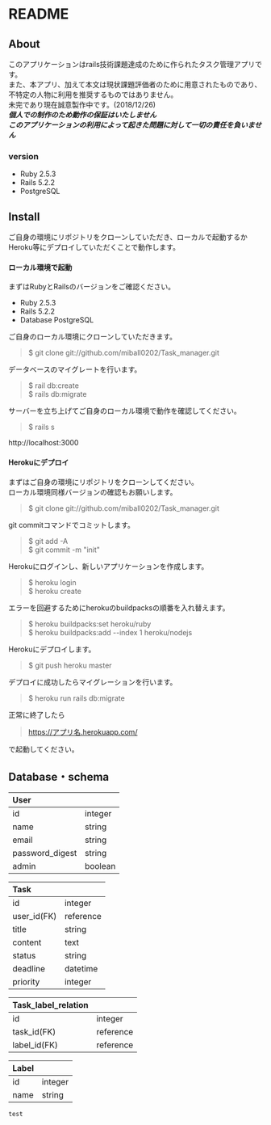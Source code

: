 # README

## About
このアプリケーションはrails技術課題達成のために作られたタスク管理アプリです。  
また、本アプリ、加えて本文は現状課題評価者のために用意されたものであり、不特定の人物に利用を推奨するものではありません。  
未完であり現在誠意製作中です。(2018/12/26)  
***個人での制作のため動作の保証はいたしません***  
***このアプリケーションの利用によって起きた問題に対して一切の責任を負いません***  

### version
* Ruby 2.5.3
* Rails 5.2.2
* PostgreSQL

## Install
ご自身の環境にリポジトリをクローンしていただき、ローカルで起動するかHeroku等にデプロイしていただくことで動作します。

#### ローカル環境で起動
まずはRubyとRailsのバージョンをご確認ください。
* Ruby 2.5.3
* Rails 5.2.2
* Database PostgreSQL


ご自身のローカル環境にクローンしていただきます。
>$ git clone git://github.com/miball0202/Task_manager.git

データベースのマイグレートを行います。
>$ rail db:create  
>$ rails db:migrate  

サーバーを立ち上げてご自身のローカル環境で動作を確認してください。
>$ rails s

http://localhost:3000


#### Herokuにデプロイ

まずはご自身の環境にリポジトリをクローンしてください。  
ローカル環境同様バージョンの確認もお願いします。


>$ git clone git://github.com/miball0202/Task_manager.git

git commitコマンドでコミットします。
>$ git add -A  
>$ git commit -m "init"


Herokuにログインし、新しいアプリケーションを作成します。
>$ heroku login  
>$ heroku create

エラーを回避するためにherokuのbuildpacksの順番を入れ替えます。
>$ heroku buildpacks:set heroku/ruby  
>$ heroku buildpacks:add --index 1 heroku/nodejs

Herokuにデプロイします。
>$ git push heroku master

デプロイに成功したらマイグレーションを行います。
>$ heroku run rails db:migrate

正常に終了したら  

>https://アプリ名.herokuapp.com/

で起動してください。

## Database・schema  


| User           |        |
|:---------------|:-------|
| id             | integer|
| name           | string |
| email          | string |
| password_digest| string |
| admin          | boolean|    




| Task        |          |
|:------------|:---------|
| id          | integer  |
| user_id(FK) | reference|
| title       | string   |
| content     | text     |
| status      | string   |
| deadline    | datetime |
| priority    | integer  |


| Task_label_relation |          |
|:--------------------|:---------|
| id                  | integer  |
| task_id(FK)         | reference|
| label_id(FK)        | reference|


|Label      |        |
|:----------|:-------|
| id        | integer|
| name      | string |

`test`
